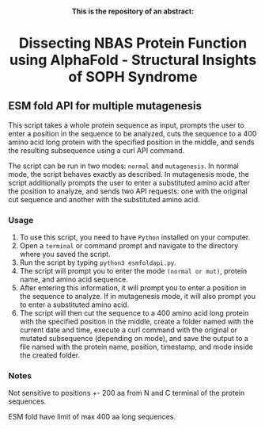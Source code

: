 <div id="header" align="center">
  
  ####  This is the repository of an abstract: 
  
  # Dissecting NBAS Protein Function using AlphaFold - Structural Insights of SOPH Syndrome
 
</div>

## ESM fold API for multiple mutagenesis

This script takes a whole protein sequence as input, prompts the user to enter a position in the sequence to be analyzed, cuts the sequence to a 400 amino acid long protein with the specified position in the middle, and sends the resulting subsequence using a curl API command. 

The script can be run in two modes: `normal` and `mutagenesis`. 
In normal mode, the script behaves exactly as described. 
In mutagenesis mode, the script additionally prompts the user to enter a substituted amino acid after the position to analyze, and sends two API requests: one with the original cut sequence and another with the substituted amino acid.

### Usage

1. To use this script, you need to have `Python` installed on your computer. 
2. Open a `terminal` or command prompt and navigate to the directory where you saved the script. 
3. Run the script by typing `python3 esmfoldapi.py`. 
4. The script will prompt you to enter the mode `(normal or mut)`, protein name, and amino acid sequence. 
5. After entering this information, it will prompt you to enter a position in the sequence to analyze. If in mutagenesis mode, it will also prompt you to enter a substituted amino acid. 
6. The script will then cut the sequence to a 400 amino acid long protein with the specified position in the middle, create a folder named with the current date and time, execute a curl command with the original or mutated subsequence (depending on mode), and save the output to a file named with the protein name, position, timestamp, and mode inside the created folder.

### Notes

Not sensitive to positions +- 200 aa from N and C terminal of the protein sequences.

ESM fold have limit of max 400 aa long sequences.
